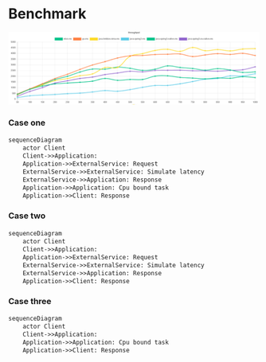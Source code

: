 # Benchmark

![Throughput](/reports/throughput.png)

### Case one

```mermaid
sequenceDiagram
    actor Client
    Client->>Application: 
    Application->>ExternalService: Request
    ExternalService->>ExternalService: Simulate latency
    ExternalService->>Application: Response
    Application->>Application: Cpu bound task
    Application->>Client: Response
```

### Case two

```mermaid
sequenceDiagram
    actor Client
    Client->>Application: 
    Application->>ExternalService: Request
    ExternalService->>ExternalService: Simulate latency
    ExternalService->>Application: Response
    Application->>Client: Response
```

### Case three

```mermaid
sequenceDiagram
    actor Client
    Client->>Application:     
    Application->>Application: Cpu bound task
    Application->>Client: Response
```
